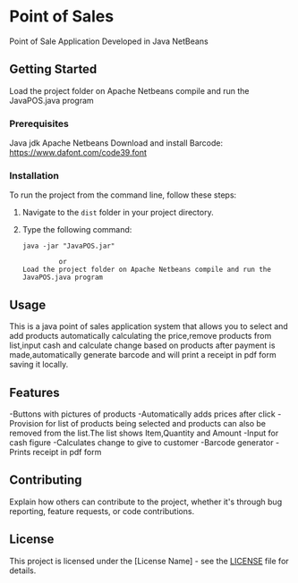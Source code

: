 # Point of Sales

Point of Sale Application Developed in Java NetBeans

## Getting Started

Load the project folder on Apache Netbeans compile and run the JavaPOS.java program

### Prerequisites

Java jdk
Apache Netbeans
Download and install Barcode: https://www.dafont.com/code39.font

### Installation

To run the project from the command line, follow these steps:

1. Navigate to the `dist` folder in your project directory.
2. Type the following command:

   ```shell
   java -jar "JavaPOS.jar"

            or
   Load the project folder on Apache Netbeans compile and run the JavaPOS.java program

## Usage

This is a java point of sales application system that allows you to select and add products automatically calculating the price,remove products from list,input cash and calculate change based on products after payment is made,automatically generate barcode and will print a receipt in pdf form saving it locally.

## Features

-Buttons with pictures of products
-Automatically adds prices after click
-Provision for list of products being selected and products can also be removed from the list.The list shows Item,Quantity and Amount
-Input for cash figure
-Calculates change to give to customer
-Barcode generator
-Prints receipt in pdf form


## Contributing

Explain how others can contribute to the project, whether it's through bug reporting, feature requests, or code contributions.

## License

This project is licensed under the [License Name] - see the [LICENSE](LICENSE) file for details.



